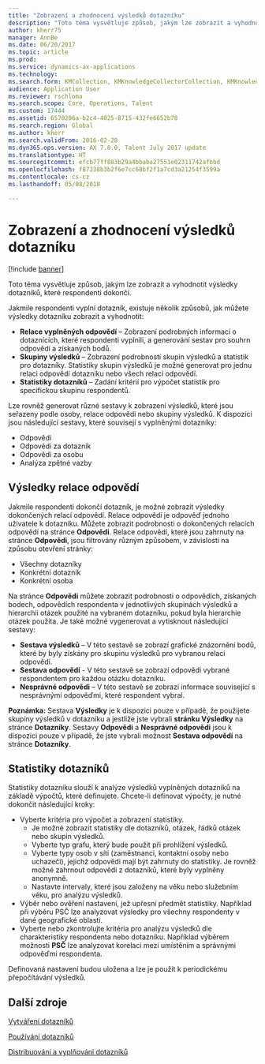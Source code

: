 ```yaml
---
title: "Zobrazení a zhodnocení výsledků dotazníku"
description: "Toto téma vysvětluje způsob, jakým lze zobrazit a vyhodnotit výsledky dotazníků, které respondenti dokončí."
author: kherr75
manager: AnnBe
ms.date: 06/20/2017
ms.topic: article
ms.prod: 
ms.service: dynamics-ax-applications
ms.technology: 
ms.search.form: KMCollection, KMKnowledgeCollectorCollection, KMKnowledgeCollectorUserResults
audience: Application User
ms.reviewer: rschloma
ms.search.scope: Core, Operations, Talent
ms.custom: 17444
ms.assetid: 6570206a-b2c4-4025-8715-432fe6652b78
ms.search.region: Global
ms.author: kherr
ms.search.validFrom: 2016-02-28
ms.dyn365.ops.version: AX 7.0.0, Talent July 2017 update
ms.translationtype: HT
ms.sourcegitcommit: efcb77ff883b29a4bbaba27551e02311742afbbd
ms.openlocfilehash: f87238b3b2f6e7cc68bf2f1a7cd3a21254f3599a
ms.contentlocale: cs-cz
ms.lasthandoff: 05/08/2018

---
```


# <a name="view-and-evaluate-the-results-of-a-questionnaire"></a>Zobrazení a zhodnocení výsledků dotazníku

[!include [banner](includes/banner.md)]

Toto téma vysvětluje způsob, jakým lze zobrazit a vyhodnotit výsledky dotazníků, které respondenti dokončí. 

Jakmile respondenti vyplní dotazník, existuje několik způsobů, jak můžete výsledky dotazníku zobrazit a vyhodnotit:

-   **Relace vyplněných odpovědí** – Zobrazení podrobných informací o dotaznících, které respondenti vyplnili, a generování sestav pro souhrn odpovědí a získaných bodů.
-   **Skupiny výsledků** – Zobrazení podrobností skupin výsledků a statistik pro dotazníky. Statistiky skupin výsledků je možné generovat pro jednu relaci odpovědí dotazníku nebo všech relací odpovědí.
-   **Statistiky dotazníků** – Zadání kritérií pro výpočet statistik pro specifickou skupinu respondentů.

Lze rovněž generovat různé sestavy k zobrazení výsledků, které jsou seřazeny podle osoby, relace odpovědi nebo skupiny výsledků. K dispozici jsou následující sestavy, které souvisejí s vyplněnými dotazníky:

-   Odpovědi
-   Odpovědi za dotazník
-   Odpovědi za osobu
-   Analýza zpětné vazby

## <a name="answer-session-results"></a>Výsledky relace odpovědí
Jakmile respondenti dokončí dotazník, je možné zobrazit výsledky dokončených relací odpovědí. Relace odpovědí je odpověď jednoho uživatele k dotazníku. Můžete zobrazit podrobnosti o dokončených relacích odpovědí na stránce **Odpovědi**. Relace odpovědí, které jsou zahrnuty na stránce **Odpovědi**, jsou filtrovány různým způsobem, v závislosti na způsobu otevření stránky:

-   Všechny dotazníky
-   Konkrétní dotazník
-   Konkrétní osoba

Na stránce **Odpovědi** můžete zobrazit podrobnosti o odpovědích, získaných bodech, odpovědích respondenta v jednotlivých skupinách výsledků a hierarchii otázek použité na vybraném dotazníku, pokud byla hierarchie otázek použita. Je také možné vygenerovat a vytisknout následující sestavy:

-   **Sestava výsledků** – V této sestavě se zobrazí grafické znázornění bodů, které by byly získány pro skupinu výsledků pro vybranou relaci odpovědí.
-   **Sestava odpovědí** - V této sestavě se zobrazí odpovědi vybrané respondentem pro každou otázku dotazníku.
-   **Nesprávné odpovědi** – V této sestavě se zobrazí informace související s nesprávnými odpověďmi, které respondent vybral.

**Poznámka:** Sestava **Výsledky** je k dispozici pouze v případě, že použijete skupiny výsledků v dotazníku a jestliže jste vybrali **stránku Výsledky** na stránce **Dotazníky**. Sestavy **Odpovědi** a **Nesprávné odpovědi** jsou k dispozici pouze v případě, že jste vybrali možnost **Sestava odpovědí** na stránce **Dotazníky**.

## <a name="questionnaire-statistics"></a>Statistiky dotazníků
Statistiky dotazníku slouží k analýze výsledků vyplněných dotazníků na základě výpočtů, které definujete. Chcete-li definovat výpočty, je nutné dokončit následující kroky:

-   Vyberte kritéria pro výpočet a zobrazení statistiky.
    -   Je možné zobrazit statistiky dle dotazníků, otázek, řádků otázek nebo skupin výsledků.
    -   Vyberte typ grafu, který bude použit při prohlížení výsledků.
    -   Vyberte typy osob v síti (zaměstnanci, kontaktní osoby nebo uchazeči), jejichž odpovědi mají být zahrnuty do statistiky. Je rovněž možné zahrnout odpovědi z dotazníků, které byly vyplněny anonymně.
    -   Nastavte intervaly, které jsou založeny na věku nebo služebním věku, pro analýzu výsledků.
-   Výběr nebo ověření nastavení, jež upřesní předmět statistiky. Například při výběru PSČ lze analyzovat výsledky pro všechny respondenty v dané geografické oblasti.
-   Vyberte nebo zkontrolujte kritéria pro analýzu výsledků dle charakteristiky respondenta nebo dotazníku. Například výběrem možnosti **PSČ** lze analyzovat korelaci mezi umístěním a správnými odpověďmi respondenta.

Definovaná nastavení budou uložena a lze je použít k periodickému přepočítávání výsledků.

<a name="additional-resources"></a>Další zdroje
--------

[Vytváření dotazníků](design-questionnaires.md)

[Používání dotazníků](questionnaires.md)

[Distribuování a vyplňování dotazníků](distribute-questionnaires.md)


